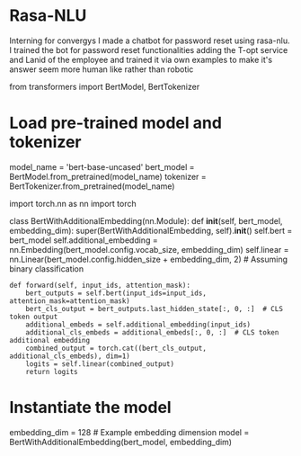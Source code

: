 # Rasa-NLU
Interning for convergys I made a chatbot for password reset using rasa-nlu.
I trained the bot for password reset functionalities adding the T-opt service and Lanid of the employee and trained it via own examples to make it's answer seem more human like rather than robotic


from transformers import BertModel, BertTokenizer

# Load pre-trained model and tokenizer
model_name = 'bert-base-uncased'
bert_model = BertModel.from_pretrained(model_name)
tokenizer = BertTokenizer.from_pretrained(model_name)

import torch.nn as nn
import torch

class BertWithAdditionalEmbedding(nn.Module):
    def __init__(self, bert_model, embedding_dim):
        super(BertWithAdditionalEmbedding, self).__init__()
        self.bert = bert_model
        self.additional_embedding = nn.Embedding(bert_model.config.vocab_size, embedding_dim)
        self.linear = nn.Linear(bert_model.config.hidden_size + embedding_dim, 2)  # Assuming binary classification

    def forward(self, input_ids, attention_mask):
        bert_outputs = self.bert(input_ids=input_ids, attention_mask=attention_mask)
        bert_cls_output = bert_outputs.last_hidden_state[:, 0, :]  # CLS token output
        additional_embeds = self.additional_embedding(input_ids)
        additional_cls_embeds = additional_embeds[:, 0, :]  # CLS token additional embedding
        combined_output = torch.cat((bert_cls_output, additional_cls_embeds), dim=1)
        logits = self.linear(combined_output)
        return logits

# Instantiate the model
embedding_dim = 128  # Example embedding dimension
model = BertWithAdditionalEmbedding(bert_model, embedding_dim)
